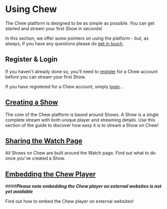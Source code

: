 # Using Chew

The Chew platform is designed to be as simple as possible. You can get started and stream your first Show in seconds! 

In this section, we offer some pointers on using the platform - but, as always, if you have any questions please do [get in touch](http://chew.tv/guide/help_and_support).

## Register & Login

If you haven't already done so, you'll need to [register](http://chew.tv/register) for a Chew account before you can stream your first Show. 

If you have registered for a Chew account, simply [login](http://chew.tv/login)... 

## [Creating a Show](http://chew.tv/guide/using_chew/creating_a_show)

The core of the Chew platform is based around Shows. A Show is a single complete stream with both unique player and streaming details. Use this section of the guide to discover how easy it is to stream a Show on Chew!

## [Sharing the Watch Page](http://chew.tv/guide/using_chew/sharing_the_watch_page)

All Shows on Chew are built around the Watch page. Find out what to do once you've created a Show.

## [Embedding the Chew Player](http://chew.tv/guide/using_chew/embedding_a_chew_player)

####_**Please note embedding the Chew player on external websites is not yet available**_ 

Find out how to embed the Chew player on external websites!